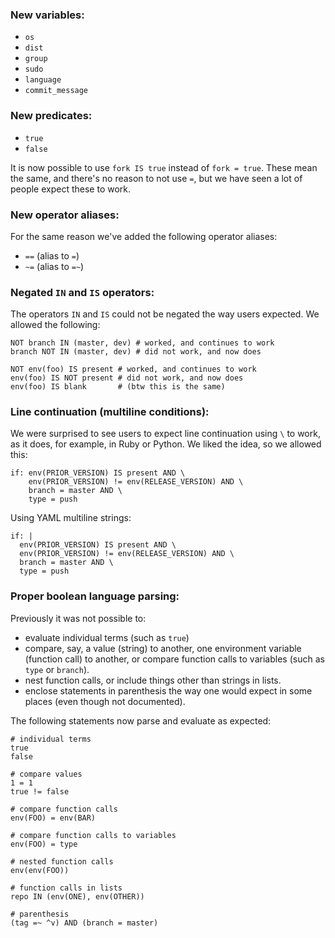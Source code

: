 ### New variables:

* `os`
* `dist`
* `group`
* `sudo`
* `language`
* `commit_message`

### New predicates:

* `true`
* `false`

It is now possible to use `fork IS true` instead of `fork = true`. These mean
the same, and there's no reason to not use `=`, but we have seen a lot of
people expect these to work.

### New operator aliases:

For the same reason we've added the following operator aliases:

* `==` (alias to `=`)
* `~=` (alias to `=~`)

### Negated `IN` and `IS` operators:

The operators `IN` and `IS` could not be negated the way users expected.
We allowed the following:

```
NOT branch IN (master, dev) # worked, and continues to work
branch NOT IN (master, dev) # did not work, and now does

NOT env(foo) IS present # worked, and continues to work
env(foo) IS NOT present # did not work, and now does
env(foo) IS blank       # (btw this is the same)
```

### Line continuation (multiline conditions):

We were surprised to see users to expect line continuation using `\` to work,
as it does, for example, in Ruby or Python. We liked the idea, so we allowed
this:

```
if: env(PRIOR_VERSION) IS present AND \
    env(PRIOR_VERSION) != env(RELEASE_VERSION) AND \
    branch = master AND \
    type = push
```

Using YAML multiline strings:

```
if: |
  env(PRIOR_VERSION) IS present AND \
  env(PRIOR_VERSION) != env(RELEASE_VERSION) AND \
  branch = master AND \
  type = push
```

### Proper boolean language parsing:

Previously it was not possible to:

* evaluate individual terms (such as `true`)
* compare, say, a value (string) to another, one environment variable (function call) to another, or compare function calls to variables (such as `type` or `branch`).
* nest function calls, or include things other than strings in lists.
* enclose statements in parenthesis the way one would expect in some places (even though not documented).

The following statements now parse and evaluate as expected:

```
# individual terms
true
false

# compare values
1 = 1
true != false

# compare function calls
env(FOO) = env(BAR)

# compare function calls to variables
env(FOO) = type

# nested function calls
env(env(FOO))

# function calls in lists
repo IN (env(ONE), env(OTHER))

# parenthesis
(tag =~ ^v) AND (branch = master)
```
